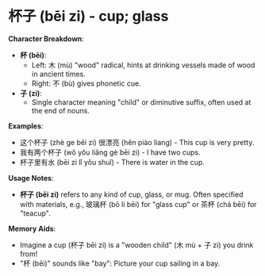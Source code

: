 # **杯子 (bēi zi) - cup; glass**

**Character Breakdown**:  
- **杯 (bēi)**:
  - Left: 木 (mù) "wood" radical, hints at drinking vessels made of wood in ancient times.
  - Right: 不 (bù) gives phonetic cue.  
- **子 (zi)**:
  - Single character meaning "child" or diminutive suffix, often used at the end of nouns.

**Examples**:  
- 这个杯子 (zhè ge bēi zi) 很漂亮 (hěn piào liang) - This cup is very pretty.  
- 我有两个杯子 (wǒ yǒu liǎng gè bēi zi) - I have two cups.  
- 杯子里有水 (bēi zi lǐ yǒu shuǐ) - There is water in the cup.

**Usage Notes**:  
- **杯子 (bēi zi)** refers to any kind of cup, glass, or mug. Often specified with materials, e.g., 玻璃杯 (bō li bēi) for "glass cup" or 茶杯 (chá bēi) for "teacup".

**Memory Aids**:  
- Imagine a cup (杯子 bēi zi) is a "wooden child" (木 mù + 子 zi) you drink from!  
- "杯 (bēi)" sounds like "bay": Picture your cup sailing in a bay.